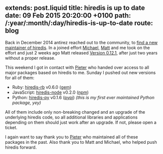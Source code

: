 extends: post.liquid
title: hiredis is up to date
date: 09 Feb 2015 20:20:00 +0100
path: /:year/:month/:day/hiredis-is-up-to-date
route: blog
---

Back in December 2014 antirez reached out to the community, to [find a new maintainer of hiredis](https://github.com/redis/hiredis/issues/283).
In a joined effort [Michael][], [Matt][] and me took on the effort and
just 2 weeks ago Matt released [Version 0.12.1](https://github.com/redis/hiredis/releases/tag/v0.12.1),
after just two years without a proper release.

This weekend I got in contact with [Pieter][] who handed over access to all major packages based on hiredis to me.
Sunday I pushed out new versions for all of them:

* Ruby: [hiredis-rb](https://github.com/redis/hiredis-rb/) v0.6.0 ([gem](https://rubygems.org/gems/hiredis))
* JavaScript: [hiredis-node](https://github.com/redis/hiredis-node) v0.2.0 ([npm](https://www.npmjs.com/package/hiredis))
* Python: [hiredis-py](https://github.com/redis/hiredis-py) v0.1.6 ([pypi](https://pypi.python.org/pypi/hiredis/)) *(this is my first ever maintained Python package, yey)*

All of them include only non-breaking changed and an upgrade of the underlying hiredis code, so all additional libraries and applications depending on them should just work after an upgrade.
If not, please open a ticket.

I again want to say thank you to [Pieter][] who maintained all of these packages in the past.
Also thank you to Matt and Michael, who helped push hiredis forward.

[Michael]: https://github.com/michael-grunder
[Matt]: https://github.com/mattsta
[Pieter]: https://github.com/pietern]
